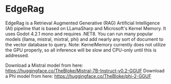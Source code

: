 # EdgeRag
EdgeRag is a Retrieval Augmented Generative (RAG) Artificial Intelligence (AI) pipeline that is based on LLamaSharp and Microsoft's Kernel Memory. It uses Godot 4.2.1 mono and requires .NET8. You can run many popular models (llama, mistral, mixtral, phi) and add nearly any sort of document to the vector database to query. Note: KernelMemory currently does not utilize the GPU properly, so all inference will be slow and CPU-only until this is addressed.

Download a Mistral model from here: https://huggingface.co/TheBloke/Mistral-7B-Instruct-v0.2-GGUF
Download a Phi model from here: https://huggingface.co/TheBloke/phi-2-GGUF
